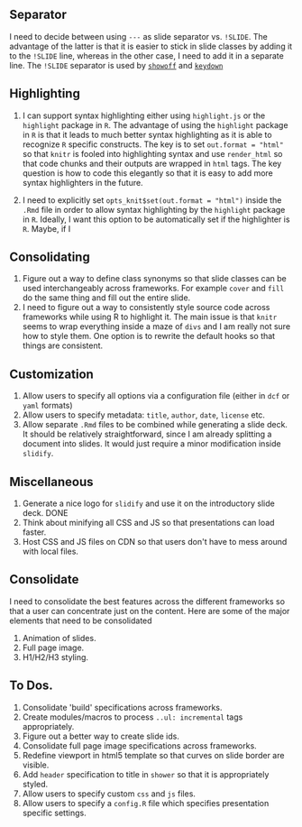 ## Separator ##


I need to decide between using `---` as slide separator vs. `!SLIDE`. The advantage of the latter is that it is easier to stick in slide classes by adding it to the `!SLIDE` line, whereas in the other case, I need to add it in a separate line. The `!SLIDE` separator is used by [`showoff`](https://github.com/schacon/showoff) and [`keydown`](https://github.com/infews/keydown)

## Highlighting ##

1. I can support syntax highlighting either using `highlight.js` or the `highlight` package in `R`. The advantage of using the `highlight` package in `R` is that it leads to much better syntax highlighting as it is able to recognize `R` specific constructs. The key is to set `out.format = "html"` so that `knitr` is fooled into highlighting syntax and use `render_html` so that code chunks and their outputs are wrapped in `html` tags. The key question is how to code this elegantly so that it is easy to add more syntax highlighters in the future.

2. I need to explicitly set `opts_knit$set(out.format = "html")` inside the `.Rmd` file in order to allow syntax highlighting by the `highlight` package in `R`. Ideally, I want this option to be automatically set if the highlighter is `R`. Maybe, if I 

## Consolidating

1. Figure out a way to define class synonyms so that slide classes can be used interchangeably across frameworks. For example `cover` and `fill` do the same thing and fill out the entire slide.
2. I need to figure out a way to consistently style source code across frameworks while using R to highlight it. The main issue is that `knitr` seems to wrap everything inside a maze of `divs` and I am really not sure how to style them. One option is to rewrite the default hooks so that things are consistent.

## Customization ##


1. Allow users to specify all options via a configuration file (either in `dcf` or `yaml` formats)
2. Allow users to specify metadata: `title`, `author`, `date`, `license` etc.
3. Allow separate `.Rmd` files to be combined while generating a slide deck. It should be relatively straightforward, since I am already splitting a document into slides. It would just require a minor modification inside `slidify`.

## Miscellaneous ##

1. Generate a nice logo for `slidify` and use it on the introductory slide deck. DONE
2. Think about minifying all CSS and JS so that presentations can load faster.
3. Host CSS and JS files on CDN so that users don't have to mess around with local files.


## Consolidate ##

I need to consolidate the best features across the different frameworks so that a user can concentrate just on the content. Here are some of the major elements that need to be consolidated

1. Animation of slides.
2. Full page image.
3. H1/H2/H3 styling.

## To Dos.

1. Consolidate 'build' specifications across frameworks.
2. Create modules/macros to process `..ul: incremental` tags appropriately.
3. Figure out a better way to create slide ids.
4. Consolidate full page image specifications across frameworks.
5. Redefine viewport in html5 template so that curves on slide border are visible.
6. Add `header` specification to title in `shower` so that it is appropriately styled.
7. Allow users to specify custom `css` and `js` files.
8. Allow users to specify a `config.R` file which specifies presentation specific settings.

